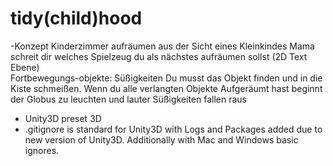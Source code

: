 # tidy(child)hood
-Konzept
Kinderzimmer aufräumen aus der Sicht eines Kleinkindes
Mama schreit dir welches Spielzeug du als nächstes aufräumen sollst (2D Text Ebene)  
Fortbewegungs-objekte: Süßigkeiten
Du musst das Objekt finden und in die Kiste schmeißen. 
Wenn du alle verlangten Objekte Aufgeräumt hast beginnt der Globus zu leuchten und lauter Süßigkeiten fallen raus

- Unity3D preset 3D
- .gitignore is standard for Unity3D with Logs and Packages added due to new version of Unity3D. 
  Additionally with Mac and Windows basic ignores.

